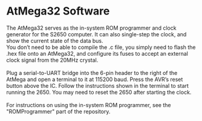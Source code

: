 <h1>AtMega32 Software</h1>
<p>
The AtMega32 serves as the in-system ROM programmer and clock generator for the S2650 computer. It can also single-step the clock, and show the current state of the data bus.<br>
You don’t need to be able to compile the .c file, you simply need to flash the .hex file onto an AtMega32, and configure its fuses to accept an external clock signal from the 20MHz crystal.<br>
<br>
Plug a serial-to-UART bridge into the 6-pin header to the right of the AtMega and open a terminal to it at 115200 baud. Press the AVR’s reset button above the IC. Follow the instructions shown in the terminal to start running the 2650. You may need to reset the 2650 after starting the clock.<br>
<br>
For instructions on using the in-system ROM programmer, see the "ROMProgrammer" part of the repository.
</p>
